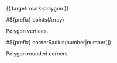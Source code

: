{{ target: mark-polygon }}

<!-- IPolygonMarkSpec -->

#${prefix} points(Array)

Polygon vertices.

#${prefix} cornerRadius(number|number[])

Polygon rounded corners.
